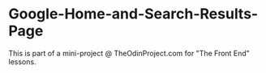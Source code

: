 # Google-Home-and-Search-Results-Page
This is part of a mini-project @ TheOdinProject.com for "The Front End" lessons.
